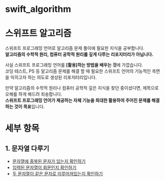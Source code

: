 # swift_algorithm   
# 스위프트 알고리즘     
  
       
스위프트 프로그래밍 언어로 알고리즘 문제 풀이에 필요한 지식을 공부합니다.   
**알고리즘의 수학적 원리, 컴퓨터 공학적 원리를 깊게 다루는 리포지터리가 아닙니다.**   
      
사실 스위프트 프로그래밍 언어를 **[활용]하는 방법을 배우는 것**에 가깝습니다.    
코딩 테스트, PS 등 알고리즘 문제를 해결 할 때 필요한 스위프트 언어의 기능적인 측면을 익히고자 하는 의도로 생성된 리포지터리입니다.   
    
만약 알고리즘의 수학적 원리나 컴퓨터 공학적 깊은 지식을 찾던 중이셨다면, 제목으로 오해를 하게 해드려 죄송합니다.   
**스위프트 프로그래밍 언어가 제공하는 자체 기능을 최대한 활용하여 주어진 문제를 해결하는 것이 목표**입니다.   
       
       
    
    
# 세부 항목
## 1. 문자열 다루기   
+ [문자열에 중복된 문자가 있는지 확인하기](https://github.com/Haedong-Jeon/swift_algorithm/blob/master/%EC%A4%91%EB%B3%B5_%EB%AC%B8%EC%9E%90%EA%B0%80_%EC%9E%88%EB%8A%94%EC%A7%80_%ED%8C%90%EB%B3%84%ED%95%98%EA%B8%B0.md)   
+ [입력된 문자열이 회문인지 확인하기](https://github.com/Haedong-Jeon/swift_algorithm/blob/master/%EB%AC%B8%EC%9E%90%EC%97%B4%EC%9D%B4_%ED%9A%8C%EB%AC%B8%EC%9D%B8%EC%A7%80_%ED%8C%90%EB%B3%84%ED%95%98%EA%B8%B0.md)
+ [두 문자열이 같은 문자로 이루어져있는지 확인하기](https://github.com/Haedong-Jeon/swift_algorithm/blob/master/%EA%B0%99%EC%9D%80_%EB%AC%B8%EC%9E%90%EB%A1%9C_%EC%9D%B4%EB%A3%A8%EC%96%B4%EC%A0%B8%EC%9E%88%EB%8A%94%EC%A7%80_%ED%99%95%EC%9D%B8%ED%95%98%EA%B8%B0.md)
